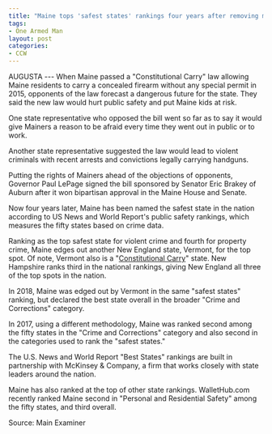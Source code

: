 ```yaml
---
title: "Maine tops 'safest states' rankings four years after removing major gun restriction"
tags:
- One Armed Man
layout: post
categories:
- CCW
---
```


AUGUSTA --- When Maine passed a "Constitutional Carry" law allowing Maine residents to carry a concealed firearm without any special permit in 2015, opponents of the law forecast a dangerous future for the state. They said the new law would hurt public safety and put Maine kids at risk.

One state representative who opposed the bill went so far as to say it would give Mainers a reason to be afraid every time they went out in public or to work.

Another state representative suggested the law would lead to violent criminals with recent arrests and convictions legally carrying handguns.

Putting the rights of Mainers ahead of the objections of opponents, Governor Paul LePage signed the bill sponsored by Senator Eric Brakey of Auburn after it won bipartisan approval in the Maine House and Senate.

Now four years later, Maine has been named the safest state in the nation according to US News and World Report's public safety rankings, which measures the fifty states based on crime data.

Ranking as the top safest state for violent crime and fourth for property crime, Maine edges out another New England state, Vermont, for the top spot. Of note, Vermont also is a "[Constitutional Carry](/permitless-carry-states.html)" state. New Hampshire ranks third in the national rankings, giving New England all three of the top spots in the nation.

In 2018, Maine was edged out by Vermont in the same "safest states" ranking, but declared the best state overall in the broader "Crime and Corrections" category.

In 2017, using a different methodology, Maine was ranked second among the fifty states in the "Crime and Corrections" category and also second in the categories used to rank the "safest states."

The U.S. News and World Report "Best States" rankings are built in partnership with McKinsey & Company, a firm that works closely with state leaders around the nation.

Maine has also ranked at the top of other state rankings. WalletHub.com recently ranked Maine second in "Personal and Residential Safety" among the fifty states, and third overall.

Source: Main Examiner
